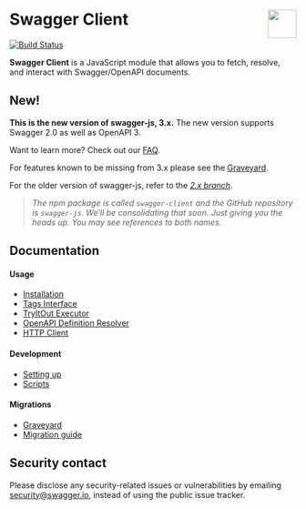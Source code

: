 # Swagger Client <img src="https://raw.githubusercontent.com/swagger-api/swagger.io/wordpress/images/assets/SW-logo-clr.png" height="50" align="right">

[![Build Status](https://jenkins.swagger.io/view/OSS%20-%20JavaScript/job/oss-swagger-js-master/badge/icon?subject=jenkins%20build)](https://jenkins.swagger.io/view/OSS%20-%20JavaScript/job/oss-swagger-js-master/)

**Swagger Client** is a JavaScript module that allows you to fetch, resolve, and interact with Swagger/OpenAPI documents.

## New!

**This is the new version of swagger-js, 3.x.** The new version supports Swagger 2.0 as well as OpenAPI 3.

Want to learn more? Check out our [FAQ](docs/migration/migration-2-x-to-3-x.md).

For features known to be missing from 3.x please see the [Graveyard](docs/migration/graveyard-3-x.md).


For the older version of swagger-js, refer to the [*2.x branch*](https://github.com/swagger-api/swagger-js/tree/2.x).


> *The npm package is called `swagger-client` and the GitHub repository is `swagger-js`.
We'll be consolidating that soon. Just giving you the heads up. You may see references to both names.*

## Documentation

#### Usage

- [Installation](docs/usage/installation.md)
- [Tags Interface](docs/usage/tags-interface.md)
- [TryItOut Executor](docs/usage/try-it-out-executor.md)
- [OpenAPI Definition Resolver](docs/usage/openapi-definition-resolver.md)
- [HTTP Client](docs/usage/http-client.md)

#### Development

- [Setting up](docs/development/setting-up.md)
- [Scripts](docs/development/scripts.md)

#### Migrations 

- [Graveyard](docs/migration/graveyard-3-x.md)
- [Migration guide](docs/migration/migration-2-x-to-3-x.md)

## Security contact

Please disclose any security-related issues or vulnerabilities by emailing [security@swagger.io](mailto:security@swagger.io), instead of using the public issue tracker.
